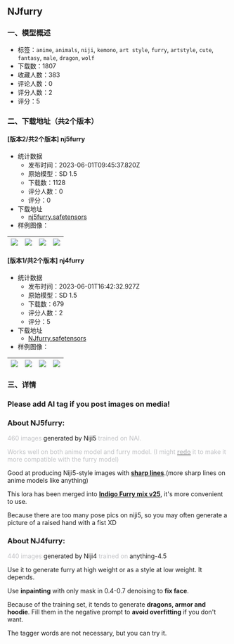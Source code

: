 ## NJfurry
### 一、模型概述

- 标签：`anime`, `animals`, `niji`, `kemono`, `art style`, `furry`, `artstyle`, `cute`, `fantasy`, `male`, `dragon`, `wolf`
- 下载数：1807
- 收藏人数：383
- 评论人数：0
- 评分人数：2
- 评分：5

### 二、下载地址（共2个版本）

#### [版本2/共2个版本] nj5furry

- 统计数据
  - 发布时间：2023-06-01T09:45:37.820Z
  - 原始模型：SD 1.5
  - 下载数：1128
  - 评分人数：0
  - 评分：0
- 下载地址
  - [nj5furry.safetensors](https://civitai.com/api/download/models/58898)
- 样例图像：

| <img src="https://image.civitai.com/xG1nkqKTMzGDvpLrqFT7WA/cf0a0334-a14b-4d26-a9fd-a7698f86160c/width=450/991091.jpeg" /> | <img src="https://image.civitai.com/xG1nkqKTMzGDvpLrqFT7WA/723aaf40-d3ff-4f33-9804-db4a1f724f34/width=450/990991.jpeg" /> | <img src="https://image.civitai.com/xG1nkqKTMzGDvpLrqFT7WA/7e84ecc9-b495-4639-812c-2b2fb0e1d509/width=450/990920.jpeg" /> | <img src="https://image.civitai.com/xG1nkqKTMzGDvpLrqFT7WA/df79a647-ff02-4a2b-af32-29547fecde6f/width=450/990914.jpeg" /> |
| ---- | ---- | ---- | ---- |

#### [版本1/共2个版本] nj4furry

- 统计数据
  - 发布时间：2023-06-01T16:42:32.927Z
  - 原始模型：SD 1.5
  - 下载数：679
  - 评分人数：2
  - 评分：5
- 下载地址
  - [NJfurry.safetensors](https://civitai.com/api/download/models/12654)
- 样例图像：

| <img src="https://image.civitai.com/xG1nkqKTMzGDvpLrqFT7WA/294fd971-d30f-47a5-090d-032439f21300/width=450/122170.jpeg" /> | <img src="https://image.civitai.com/xG1nkqKTMzGDvpLrqFT7WA/35ae74ae-c528-490e-3952-7c2f37cefc00/width=450/122156.jpeg" /> | <img src="https://image.civitai.com/xG1nkqKTMzGDvpLrqFT7WA/18d06562-c8c4-4f46-1018-281483190500/width=450/122169.jpeg" /> | <img src="https://image.civitai.com/xG1nkqKTMzGDvpLrqFT7WA/636e78cd-eb00-42de-40e5-31a4584b8d00/width=450/122168.jpeg" /> |
| ---- | ---- | ---- | ---- |


### 三、详情
<h3 id="heading-38"><strong>Please add AI tag if you post images on media!</strong></h3><p></p><h3 id="heading-39"><strong>About NJ5furry:</strong></h3><p><span style="color:rgb(193, 194, 197)">460 images </span>generated by Niji5<span style="color:rgb(193, 194, 197)"> trained on NAI.</span></p><p><span style="color:rgb(193, 194, 197)">Works well on both anime model and furry model. (I might </span><strong><u><span style="color:rgb(193, 194, 197)">redo</span></u></strong><span style="color:rgb(193, 194, 197)"> it to make it more compatible with the furry model)</span></p><p>Good at producing Niji5-style images with <strong><u>sharp lines</u></strong>.(more sharp lines on anime models like anything)</p><p>This lora has been merged into <a target="_blank" rel="ugc" href="https://civitai.com/models/34469?modelVersionId=75571"><strong>Indigo Furry mix v25</strong></a>, it's more convenient to use.</p><p>Because there are too many pose pics on niji5, so you may often generate a picture of a raised hand with a fist XD</p><p></p><h3 id="heading-39"><strong>About NJ4furry:</strong></h3><p><span style="color:rgb(193, 194, 197)">440 images </span>generated by Niji4<span style="color:rgb(193, 194, 197)"> trained on </span>anything-4.5</p><p>Use it to generate furry at high weight or as a style at low weight. It depends.</p><p>Use <strong>inpainting</strong> with only mask in 0.4-0.7 denoising to <strong>fix face</strong>.</p><p>Because of the training set, it tends to generate <strong>dragons, armor and hoodie</strong>. Fill them in the negative prompt to <strong>avoid overfitting</strong> if you don't want.</p><p>The tagger words are not necessary, but you can try it.</p>